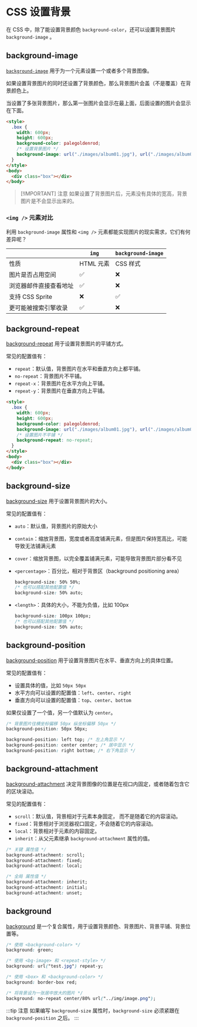 # CSS 设置背景

在 CSS 中，除了能设置背景颜色 `background-color`，还可以设置背景图片 `background-image` 。

## background-image

[`background-image`](https://developer.mozilla.org/zh-CN/docs/Web/CSS/background-image) 用于为一个元素设置一个或者多个背景图像。

如果设置背景图片的同时还设置了背景颜色，那么背景图片会盖（不是覆盖）在背景颜色上。

当设置了多张背景图片，那么第一张图片会显示在最上面，后面设置的图片会显示在下面。

```html
<style>
  .box {
    width: 600px;
    height: 600px;
    background-color: palegoldenrod;
    /* 设置背景图片 */
    background-image: url("./images/album01.jpg"), url("./images/album02.jpg");
  }
</style>
<body>
  <div class="box"></div>
</body>
```

> [!IMPORTANT] 注意
> 如果设置了背景图片后，元素没有具体的宽高，背景图片是不会显示出来的。

### `<img />` 元素对比

利用 `background-image` 属性和 `<img />` 元素都能实现图片的现实需求，它们有何差异呢？

|               | `img`              | `background-image` |
|---------------|--------------------|--------------------|
| 性质            | HTML 元素            | CSS 样式             |
| 图片是否占用空间      | :white_check_mark: | :x:                |
| 浏览器邮件直接查看地址   | :white_check_mark: | :x:                |
| 支持 CSS Sprite | :x:                | :white_check_mark: |
| 更可能被搜索引擎收录    | :white_check_mark: | :x:                |

## background-repeat

[background-repeat](https://developer.mozilla.org/zh-CN/docs/Web/CSS/background-repeat) 用于设置背景图片的平铺方式。

常见的配置值有：

- `repeat`：默认值，背景图片在水平和垂直方向上都平铺。
- `no-repeat`：背景图片不平铺。
- `repeat-x`：背景图片在水平方向上平铺。
- `repeat-y`：背景图片在垂直方向上平铺。

```html
<style>
  .box {
    width: 600px;
    height: 600px;
    background-color: palegoldenrod;
    background-image: url("./images/album01.jpg"), url("./images/album02.jpg");
    /* 设置图片不平铺 */
    background-repeat: no-repeat;
  }
</style>
<body>
  <div class="box"></div>
</body>
```

## background-size

[background-size](https://developer.mozilla.org/zh-CN/docs/Web/CSS/background-size) 用于设置背景图片的大小。

常见的配置值有：

- `auto`：默认值，背景图片的原始大小
- `contain`：缩放背景图，宽度或者高度铺满元素，但是图片保持宽高比，可能导致无法铺满元素
- `cover`：缩放背景图，以完全覆盖铺满元素，可能导致背景图片部分看不见
- `<percentage>`：百分比，相对于背景区（background positioning area）

  ```css
  background-size: 50% 50%;
  /* 也可以搭配其他配置值 */
  background-size: 50% auto;
  ```

- `<length>`：具体的大小，不能为负值，比如 100px

  ```css
  background-size: 100px 100px;
  /* 也可以搭配其他配置值 */
  background-size: 50% auto;
  ```

## background-position

[background-position](https://developer.mozilla.org/zh-CN/docs/Web/CSS/background-position) 用于设置背景图片在水平、垂直方向上的具体位置。

常见的配置值有：

- 设置具体的值，比如 `50px 50px`
- 水平方向可以设置的配置值：`left`、`center`、`right`
- 垂直方向可以设置的配置值：`top`、`center`、`bottom`

如果仅设置了一个值，另一个值默认为 `center`。

```css
/* 背景图片往横坐标偏移 50px 纵坐标偏移 50px */
background-position: 50px 50px;

background-position: left top; /* 左上角显示 */
background-position: center center; /* 居中显示 */
background-position: right bottom; /* 右下角显示 */
```

## background-attachment

[background-attachment](https://developer.mozilla.org/zh-CN/docs/Web/CSS/background-attachment) 决定背景图像的位置是在视口内固定，或者随着包含它的区块滚动。

常见的配置值有：

- `scroll`：默认值，背景相对于元素本身固定， 而不是随着它的内容滚动。
- `fixed`：背景相对于浏览器视口固定，不会随着它的内容滚动。
- `local`：背景相对于元素的内容固定。
- `inherit`：从父元素继承 `background-attachment` 属性的值。

```css
/* 关键 属性值 */
background-attachment: scroll;
background-attachment: fixed;
background-attachment: local;

/* 全局 属性值 */
background-attachment: inherit;
background-attachment: initial;
background-attachment: unset;
```

## background

[background](https://developer.mozilla.org/zh-CN/docs/Web/CSS/background) 是一个复合属性，用于设置背景颜色、背景图片、背景平铺、背景位置等。

```css
/* 使用 <background-color> */
background: green;

/* 使用 <bg-image> 和 <repeat-style> */
background: url("test.jpg") repeat-y;

/* 使用 <box> 和 <background-color> */
background: border-box red;

/* 将背景设为一张居中放大的图片 */
background: no-repeat center/80% url("../img/image.png");
```

:::tip 注意
如果编写 `background-size` 属性时，`background-size` 必须紧跟在 `background-position` 之后。
:::
